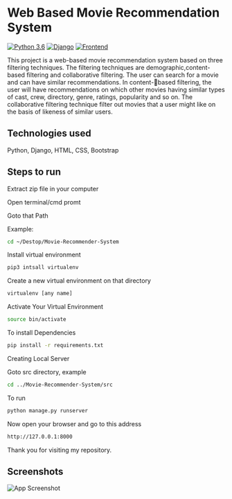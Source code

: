 
# Web Based Movie Recommendation System
[![Python 3.6](https://img.shields.io/badge/Python-3.6-orange)](https://github.com/python)
[![Django](https://img.shields.io/badge/Framework-django-blueviolet)](https://github.com/django)
[![Frontend](https://img.shields.io/badge/Frontend-HTML%2FCSS%2FBootstrap-success)]()


 

This project is a web-based movie recommendation system based on three filtering techniques. 
The filtering techniques are demographic,content-based filtering and collaborative filtering. The user can search for a movie and can have similar recommendations.
In content-based filtering, the user will have recommendations on which other movies having similar types of cast, crew, directory, genre, ratings, popularity and
so on. 
The collaborative filtering technique filter out movies that a user might like on the basis of likeness of similar users.


## Technologies used

Python, Django, HTML, CSS, Bootstrap




## Steps to run


Extract zip file in your computer

Open terminal/cmd promt

Goto that Path

Example:
```bash
cd ~/Destop/Movie-Recommender-System
```
Install virtual environment
```bash
pip3 intsall virtualenv
```

Create a new virtual environment on that directory
```bash
virtualenv [any name]
```
Activate Your Virtual Environment

```bash
source bin/activate
```
To install Dependencies
```bash
pip install -r requirements.txt
```
Creating Local Server

Goto src directory, example
```bash
cd ../Movie-Recommender-System/src
```
To run
```bash
python manage.py runserver
```
Now open your browser and go to this address
```bash
http://127.0.0.1:8000
```
Thank you for visiting my repository.
    
## Screenshots

![App Screenshot](https://via.placeholder.com/468x300?text=App+Screenshot+Here)

